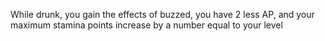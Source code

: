 While drunk, you gain the effects of buzzed, you have 2 less AP, and your maximum stamina points increase by a number equal to your level
